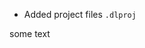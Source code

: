 <!-- (dl (section-meta Version 2.9.0)) -->

* Added project files `.dlproj`

<!-- (dl (# ⠏)) -->

some text